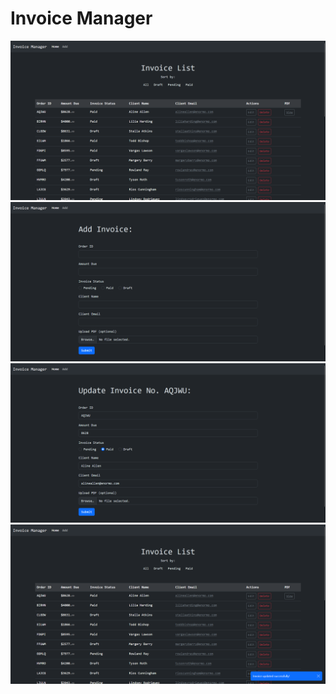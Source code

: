 # Invoice Manager

![homepage of invoice manager](https://github.com/vifetch/invoice-manager/blob/main/images/home.png?raw=true)
![add invoice menu](https://github.com/vifetch/invoice-manager/blob/main/images/add.png?raw=true)
![update invoices menu](https://github.com/vifetch/invoice-manager/blob/main/images/update.png?raw=true)
![added pdf to example invoice, success toast](https://github.com/vifetch/invoice-manager/blob/main/images/homeUpdate.png?raw=true)